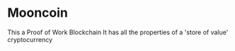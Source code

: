 # Mooncoin
This a Proof of Work Blockchain
It has all the properties of a 'store of value' cryptocurrency
